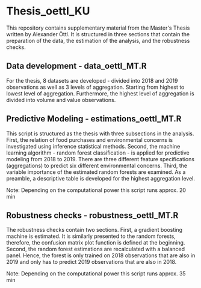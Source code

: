 # Thesis_oettl_KU
This repository contains supplementary material from the Master's Thesis written by Alexander Öttl.
It is structured in three sections that contain the preparation of the data, the estimation of the analysis, and the robustness checks. 

## Data development - data_oettl_MT.R
For the thesis, 8 datasets are developed - divided into 2018 and 2019 observations
as well as 3 levels of aggregation. Starting from highest to lowest level
of aggregation. Furthermore, the highest level of aggregation is divided 
into volume and value observations.


## Predictive Modeling - estimations_oettl_MT.R
This script is structured as the thesis with three subsections in the
analysis. First, the relation of food purchases and environmental concerns
is investigated using inference statistical methods. Second, the machine
learning algorithm - random forest classification - is applied for 
predictive modeling from 2018 to 2019. There are three different 
feature specifications (aggregations) to predict six different environmental
concerns. Third, the variable importance of the estimated random forests are
examined. As a preamble, a descriptive table is developed for the highest 
aggregation level. 

Note: Depending on the computational power this script runs approx. 20 min


## Robustness checks - robustness_oettl_MT.R
The robustness checks contain two sections. First, a gradient boosting
machine is estimated. It is similarly presented to the random forests,
therefore, the confusion matrix plot function is defined at the beginning.
Second, the random forest estimations are recalculated with a balanced panel.
Hence, the forest is only trained on 2018 observations that are also in 2019
and only has to predict 2019 observations that are also in 2018. 

Note: Depending on the computational power this script runs approx. 35 min
